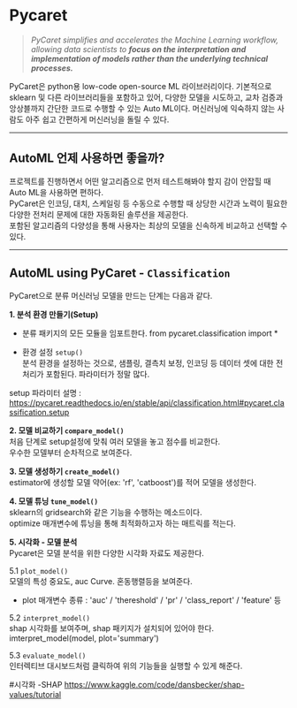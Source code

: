# Pycaret 
> *PyCaret simplifies and accelerates the Machine Learning workflow, 
allowing data scientists to **focus on the interpretation and implementation of models rather than the underlying technical processes.***  



    
PyCaret은 python용 low-code open-source  ML 라이브러리이다. 
기본적으로 sklearn 및 다른 라이브러리들을 포함하고 있어, 다양한 모델을 시도하고, 교차 검증과 앙상블까지 간단한 코드로 수행할 수 있는 Auto ML이다. 
머신러닝에 익숙하지 않는 사람도 아주 쉽고 간편하게 머신러닝을 돌릴 수 있다.

------
## AutoML 언제 사용하면 좋을까?
프로젝트를 진행하면서 어떤 알고리즘으로 먼저 테스트해봐야 할지 감이 안잡힐 때 Auto ML을 사용하면 편하다.   
PyCaret은 인코딩, 대치, 스케일링 등 수동으로 수행할 때 상당한 시간과 노력이 필요한 다양한 전처리 문제에 대한 자동화된 솔루션을 제공한다.   
포함된 알고리즘의 다양성을 통해 사용자는 최상의 모델을 신속하게 비교하고 선택할 수 있다.  

------
## AutoML using PyCaret - `Classification`
PyCaret으로 분류 머신러닝 모델을 만드는 단계는 다음과 같다. 

**1. 분석 환경 만들기(Setup)**
- 분류 패키지의 모든 모듈을 임포트한다.
from pycaret.classification import *
 
- 환경 설정
`setup()`  
분석 환경을 설정하는 것으로, 샘플링, 결측치 보정, 인코딩 등 데이터 셋에 대한 전처리가 포함된다. 파라미터가 정말 많다. 

setup 파라미터 설명 : 
  https://pycaret.readthedocs.io/en/stable/api/classification.html#pycaret.classification.setup
    
     
**2. 모델 비교하기 `compare_model()`**  
처음 단계로 setup설정에 맞춰 여러 모델을 놓고 점수를 비교한다.   
우수한 모델부터 순차적으로 보여준다.   

   
**3. 모델 생성하기 `create_model()`**  
estimator에 생성할 모델 약어(ex: 'rf', 'catboost')를 적어 모델을 생성한다.   
    
  
**4. 모델 튜닝 `tune_model()`**  
sklearn의 gridsearch와 같은 기능을 수행하는 메소드이다.   
optimize 매개변수에 튜닝을 통해 최적화하고자 하는 매트릭를 적는다.     

  
**5. 시각화 - 모델 분석**  
Pycaret은 모델 분석을 위한 다양한 시각화 자료도 제공한다.   
    
5.1 `plot_model()`  
모델의 특성 중요도, auc Curve. 혼동행렬등을 보여준다.
- plot 매개변수 종류 : 'auc' / 'thereshold' / 'pr' / 'class_report' / 'feature' 등
  
5.2 `interpret_model()`  
shap 시각화를 보여주며, shap 패키지가 설치되어 있어야 한다.   
imterpret_model(model, plot='summary')    
  
5.3 `evaluate_model()`    
인터렉티브 대시보드처럼 클릭하여 위의 기능들을 실행할 수 있게 해준다.   
  


#시각화 -SHAP 
https://www.kaggle.com/code/dansbecker/shap-values/tutorial
